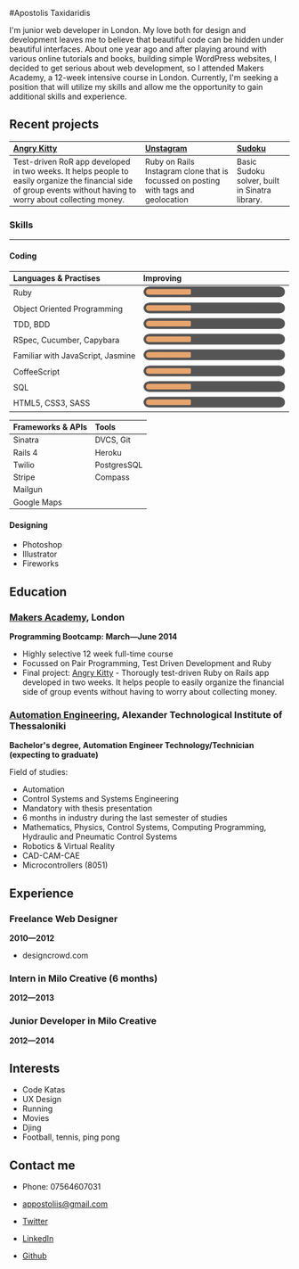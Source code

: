 #Apostolis Taxidaridis

I'm junior web developer in London. My love both for design and development leaves me to believe that beautiful code can be hidden under beautiful interfaces. About one year ago and after playing around with various online tutorials and books, building simple WordPress websites, I decided to get serious about web development, so I attended Makers Academy, a 12-week intensive course in London. Currently, I'm seeking a position that will utilize my skills and allow me the opportunity to gain additional skills and experience.

Recent projects
-------------

| [Angry Kitty] | [Unstagram] | [Sudoku] |
|:--------------- |:-------- |:--------- |
| Test-driven RoR app developed in two weeks. It helps people to easily organize the financial side of group events without having to worry about collecting money.| Ruby on Rails Instagram clone that is focussed on posting with tags and geolocation | Basic Sudoku solver, built in Sinatra library. |

### Skills
----------
#### Coding
<!--
| Languages & Practises              | Frameworks & APIs           | Tools         |
| :--------------------------------- | :-------------------------- | :------------ |
| Ruby                               | Sinatra                     | DVCS, Git     |
| Object Oriented Programming        | Rails                       | Heroku        |
| TDD, BDD                           | Twilio                      | PostgresSQL   |
| RSpec, Cucumber, Capybara          | Stripe                      | SASS, Compass |
| Familiar with JavaScript, Jasmine  | Twitter Bootstrap           |               |
| CoffeeScript                       | Mailgun                     |               |
| SQL                                | Google Maps                 |               |
| HTML5, CSS3                        | ![](Untitled-2.png)         |               |
 -->


| Languages & Practises              | Improving                   |
| :--------------------------------- | :-------------------------- |
| Ruby                               | ![](Untitled-2.png)         |
| Object Oriented Programming        | ![](Untitled-2.png)         |
| TDD, BDD                           | ![](Untitled-2.png)         |
| RSpec, Cucumber, Capybara          | ![](Untitled-2.png)         |
| Familiar with JavaScript, Jasmine  | ![](Untitled-2.png)         |
| CoffeeScript                       | ![](Untitled-2.png)         |
| SQL                                | ![](Untitled-2.png)         |
| HTML5, CSS3, SASS                  | ![](Untitled-2.png)         |


| Frameworks & APIs                  | Tools         |
| :--------------------------------- | :------------ |
| Sinatra                            | DVCS, Git     |
| Rails 4                            | Heroku        |
| Twilio                             | PostgresSQL   |
| Stripe                             | Compass       |
| Mailgun                            |               |
| Google Maps                        |               |



#### Designing

  - Photoshop
  - Illustrator
  - Fireworks


Education
----------


### [Makers Academy], London
**Programming Bootcamp: March&mdash;June 2014**

  - Highly selective 12 week full-time course
  - Focussed on Pair Programming, Test Driven Development and Ruby
  - Final project: [Angry Kitty] - Thorougly test-driven Ruby on Rails app developed in two weeks. It helps people to easily organize the financial side of group events without having to worry about collecting money.

### [Automation Engineering], Alexander Technological Institute of Thessaloniki
**Bachelor's degree, Automation Engineer Technology/Technician (expecting to graduate)**

 Field of studies:
  - Automation
  - Control Systems and Systems Engineering
  - Mandatory with thesis presentation
  - 6 months in industry during the last semester of studies
  - Mathematics, Physics, Control Systems, Computing Programming, Hydraulic and Pneumatic Control Systems
  - Robotics & Virtual Reality
  - CAD-CAM-CAE
  - Microcontrollers (8051)

Experience
----------

### Freelance Web Designer
**2010&mdash;2012**

  - designcrowd.com

### Intern in Milo Creative (6 months)
**2012&mdash;2013**

### Junior Developer in Milo Creative
**2012&mdash;2014**

Interests
---------

- Code Katas
- UX Design
- Running
- Movies
- Djing
- Football, tennis, ping pong


Contact me
-------


- Phone: 07564607031
- [appostoliis@gmail.com]
- [Twitter]
- [LinkedIn]
- [Github]

  [Unstagram]:https://github.com/apostoiis/unstagram
  [Sudoku]:https://github.com/apostoiis/Sudoku-Web-Version
  [Angry Kitty]:https://github.com/willhall88/Angry-Kitty

  [Makers Academy]:http://www.makersacademy.com

  [Automation Engineering]:https://www.autom.teithe.gr/en/index.php
  [appostoliis@gmail.com]: mailto:appostoliis@gmail.com
  [GitHub]:https://github.com/apostoiis
  [LinkedIn]:http://uk.linkedin.com/in/apostoiis
  [Twitter]:http://twitter.com/apostoiis
  [Blog]:http://medium.com/@apostoiis
  [Repositories on Github]:https://github.com/apostoiis?tab=repositories
